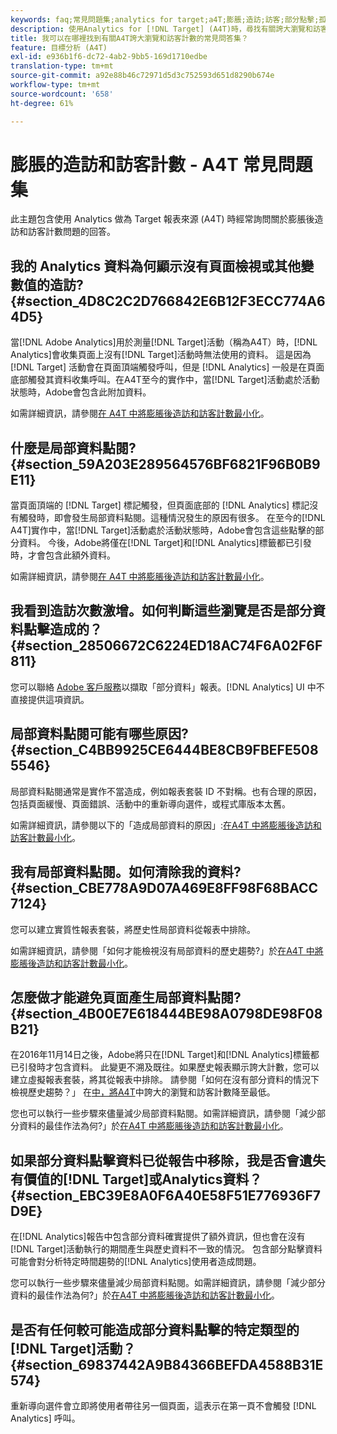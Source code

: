 ```yaml
---
keywords: faq;常見問題集;analytics for target;a4T;膨脹;造訪;訪客;部分點擊;孤立的;孤立
description: 使用Analytics for [!DNL Target] (A4T)時，尋找有關誇大瀏覽和訪客計數的問題解答。 瞭解如何將「部分資料」減到最低。
title: 我可以在哪裡找到有關A4T誇大瀏覽和訪客計數的常見問答集？
feature: 目標分析 (A4T)
exl-id: e936b1f6-dc72-4ab2-9bb5-169d1710edbe
translation-type: tm+mt
source-git-commit: a92e88b46c72971d5d3c752593d651d8290b674e
workflow-type: tm+mt
source-wordcount: '658'
ht-degree: 61%

---
```


# 膨脹的造訪和訪客計數 - A4T 常見問題集

此主題包含使用 Analytics 做為 Target 報表來源 (A4T) 時經常詢問關於膨脹後造訪和訪客計數問題的回答。

## 我的 Analytics 資料為何顯示沒有頁面檢視或其他變數值的造訪? {#section_4D8C2C2D766842E6B12F3ECC774A64D5}

當[!DNL Adobe Analytics]用於測量[!DNL Target]活動（稱為A4T）時，[!DNL Analytics]會收集頁面上沒有[!DNL Target]活動時無法使用的資料。 這是因為 [!DNL Target] 活動會在頁面頂端觸發呼叫，但是 [!DNL Analytics] 一般是在頁面底部觸發其資料收集呼叫。在A4T至今的實作中，當[!DNL Target]活動處於活動狀態時，Adobe會包含此附加資料。

如需詳細資訊，請參閱[在 A4T 中將膨脹後造訪和訪客計數最小化](/help/c-integrating-target-with-mac/a4t/c-a4t-troubleshooting/minimizing-inflated-visit-and-visitor-counts-a4t.md#concept_A515C2DE126E44B6AD97754C2C6D5235)。

## 什麼是局部資料點閱? {#section_59A203E289564576BF6821F96B0B9E11}

當頁面頂端的 [!DNL Target] 標記觸發，但頁面底部的 [!DNL Analytics] 標記沒有觸發時，即會發生局部資料點閱。這種情況發生的原因有很多。 在至今的[!DNL A4T]實作中，當[!DNL Target]活動處於活動狀態時，Adobe會包含這些點擊的部分資料。 今後，Adobe將僅在[!DNL Target]和[!DNL Analytics]標籤都已引發時，才會包含此額外資料。

如需詳細資訊，請參閱[在 A4T 中將膨脹後造訪和訪客計數最小化](/help/c-integrating-target-with-mac/a4t/c-a4t-troubleshooting/minimizing-inflated-visit-and-visitor-counts-a4t.md#concept_A515C2DE126E44B6AD97754C2C6D5235)。

## 我看到造訪次數激增。如何判斷這些瀏覽是否是部分資料點擊造成的？{#section_28506672C6224ED18AC74F6A02F6F811}

您可以聯絡 [Adobe 客戶服務](/help/cmp-resources-and-contact-information.md#reference_ACA3391A00EF467B87930A450050077C)以擷取「部分資料」報表。[!DNL Analytics] UI 中不直接提供這項資訊。

## 局部資料點閱可能有哪些原因? {#section_C4BB9925CE6444BE8CB9FBEFE5085546}

局部資料點閱通常是實作不當造成，例如報表套裝 ID 不對稱。也有合理的原因，包括頁面緩慢、頁面錯誤、活動中的重新導向選件，或程式庫版本太舊。

如需詳細資訊，請參閱以下的「造成局部資料的原因」:[在A4T 中將膨脹後造訪和訪客計數最小化](/help/c-integrating-target-with-mac/a4t/c-a4t-troubleshooting/minimizing-inflated-visit-and-visitor-counts-a4t.md#concept_A515C2DE126E44B6AD97754C2C6D5235)。

## 我有局部資料點閱。如何清除我的資料?  {#section_CBE778A9D07A469E8FF98F68BACC7124}

您可以建立實質性報表套裝，將歷史性局部資料從報表中排除。

如需詳細資訊，請參閱「如何才能檢視沒有局部資料的歷史趨勢?」於[在A4T 中將膨脹後造訪和訪客計數最小化](/help/c-integrating-target-with-mac/a4t/c-a4t-troubleshooting/minimizing-inflated-visit-and-visitor-counts-a4t.md#concept_A515C2DE126E44B6AD97754C2C6D5235)。

## 怎麼做才能避免頁面產生局部資料點閱? {#section_4B00E7E618444BE98A0798DE98F08B21}

在2016年11月14日之後，Adobe將只在[!DNL Target]和[!DNL Analytics]標籤都已引發時才包含資料。 此變更不溯及既往。如果歷史報表顯示誇大計數，您可以建立虛擬報表套裝，將其從報表中排除。 請參閱「如何在沒有部分資料的情況下檢視歷史趨勢？」 在[中，將A4T](/help/c-integrating-target-with-mac/a4t/c-a4t-troubleshooting/minimizing-inflated-visit-and-visitor-counts-a4t.md#concept_A515C2DE126E44B6AD97754C2C6D5235)中誇大的瀏覽和訪客計數降至最低。

您也可以執行一些步驟來儘量減少局部資料點閱。如需詳細資訊，請參閱「減少部分資料的最佳作法為何?」於[在A4T 中將膨脹後造訪和訪客計數最小化](/help/c-integrating-target-with-mac/a4t/c-a4t-troubleshooting/minimizing-inflated-visit-and-visitor-counts-a4t.md#concept_A515C2DE126E44B6AD97754C2C6D5235)。

## 如果部分資料點擊資料已從報告中移除，我是否會遺失有價值的[!DNL Target]或Analytics資料？{#section_EBC39E8A0F6A40E58F51E776936F7D9E}

在[!DNL Analytics]報告中包含部分資料確實提供了額外資訊，但也會在沒有[!DNL Target]活動執行的期間產生與歷史資料不一致的情況。 包含部分點擊資料可能會對分析特定時間趨勢的[!DNL Analytics]使用者造成問題。

您可以執行一些步驟來儘量減少局部資料點閱。如需詳細資訊，請參閱「減少部分資料的最佳作法為何?」於[在A4T 中將膨脹後造訪和訪客計數最小化](/help/c-integrating-target-with-mac/a4t/c-a4t-troubleshooting/minimizing-inflated-visit-and-visitor-counts-a4t.md#concept_A515C2DE126E44B6AD97754C2C6D5235)。

## 是否有任何較可能造成部分資料點擊的特定類型的[!DNL Target]活動？{#section_69837442A9B84366BEFDA4588B31E574}

重新導向選件會立即將使用者帶往另一個頁面，這表示在第一頁不會觸發 [!DNL Analytics] 呼叫。

